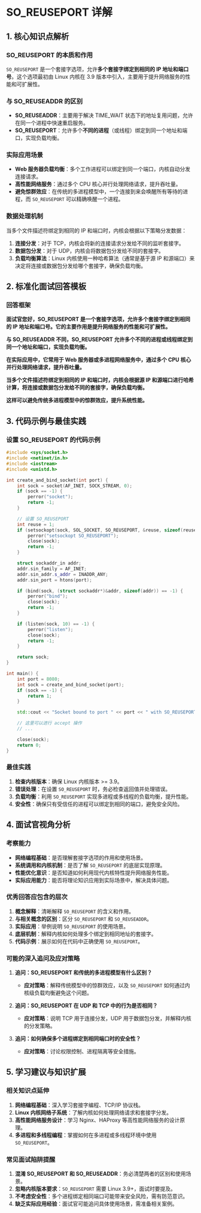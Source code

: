 
# SO_REUSEPORT 详解
## 1. 核心知识点解析
### SO_REUSEPORT 的本质和作用
`SO_REUSEPORT` 是一个套接字选项，允许**多个套接字绑定到相同的 IP 地址和端口号**。这个选项最初由 Linux 内核在 3.9 版本中引入，主要用于提升网络服务的性能和可扩展性。

### 与 SO_REUSEADDR 的区别

- **SO_REUSEADDR**：主要用于解决 TIME_WAIT 状态下的地址复用问题，允许在同一个进程中快速重启服务。
- **SO_REUSEPORT**：允许多个**不同的进程**（或线程）绑定到同一个地址和端口，实现负载均衡。

### 实际应用场景

- **Web 服务器负载均衡**：多个工作进程可以绑定到同一个端口，内核自动分发连接请求。
- **高性能网络服务**：通过多个 CPU 核心并行处理网络请求，提升吞吐量。
- **避免惊群效应**：在传统的多进程模型中，一个连接到来会唤醒所有等待的进程，而 `SO_REUSEPORT` 可以精确唤醒一个进程。

### 数据处理机制

当多个文件描述符绑定到相同的 IP 和端口时，内核会根据以下策略分发数据：

1. **连接分发**：对于 TCP，内核会将新的连接请求分发给不同的监听套接字。
2. **数据包分发**：对于 UDP，内核会将数据包分发给不同的套接字。
3. **负载均衡算法**：Linux 内核使用一种哈希算法（通常是基于源 IP 和源端口）来决定将连接或数据包分发给哪个套接字，确保负载均衡。

## 2. 标准化面试回答模板

### 回答框架

**面试官您好，SO_REUSEPORT 是一个套接字选项，允许多个套接字绑定到相同的 IP 地址和端口号。它的主要作用是提升网络服务的性能和可扩展性。**

**与 SO_REUSEADDR 不同，SO_REUSEPORT 允许多个不同的进程或线程绑定到同一个地址和端口，实现负载均衡。**

**在实际应用中，它常用于 Web 服务器或多进程网络服务中，通过多个 CPU 核心并行处理网络请求，提升吞吐量。**

**当多个文件描述符绑定到相同的 IP 和端口时，内核会根据源 IP 和源端口进行哈希计算，将连接或数据包分发给不同的套接字，确保负载均衡。**

**这样可以避免传统多进程模型中的惊群效应，提升系统性能。**

## 3. 代码示例与最佳实践

### 设置 SO_REUSEPORT 的代码示例

```cpp
#include <sys/socket.h>
#include <netinet/in.h>
#include <iostream>
#include <unistd.h>

int create_and_bind_socket(int port) {
    int sock = socket(AF_INET, SOCK_STREAM, 0);
    if (sock == -1) {
        perror("socket");
        return -1;
    }

    // 设置 SO_REUSEPORT
    int reuse = 1;
    if (setsockopt(sock, SOL_SOCKET, SO_REUSEPORT, &reuse, sizeof(reuse)) == -1) {
        perror("setsockopt SO_REUSEPORT");
        close(sock);
        return -1;
    }

    struct sockaddr_in addr;
    addr.sin_family = AF_INET;
    addr.sin_addr.s_addr = INADDR_ANY;
    addr.sin_port = htons(port);

    if (bind(sock, (struct sockaddr*)&addr, sizeof(addr)) == -1) {
        perror("bind");
        close(sock);
        return -1;
    }

    if (listen(sock, 10) == -1) {
        perror("listen");
        close(sock);
        return -1;
    }

    return sock;
}

int main() {
    int port = 8080;
    int sock = create_and_bind_socket(port);
    if (sock == -1) {
        return 1;
    }

    std::cout << "Socket bound to port " << port << " with SO_REUSEPORT\n";

    // 这里可以进行 accept 操作
    // ...

    close(sock);
    return 0;
}
```

### 最佳实践

1. **检查内核版本**：确保 Linux 内核版本 >= 3.9。
2. **错误处理**：在设置 `SO_REUSEPORT` 时，务必检查返回值并处理错误。
3. **负载均衡**：利用 `SO_REUSEPORT` 实现多进程或多线程的负载均衡，提升性能。
4. **安全性**：确保只有受信任的进程可以绑定到相同的端口，避免安全风险。

## 4. 面试官视角分析

### 考察能力

- **网络编程基础**：是否理解套接字选项的作用和使用场景。
- **系统调用和内核机制**：是否了解 `SO_REUSEPORT` 的底层实现原理。
- **性能优化意识**：是否知道如何利用现代内核特性提升网络服务性能。
- **实际应用能力**：能否将理论知识应用到实际场景中，解决具体问题。

### 优秀回答应包含的层次

1. **概念解释**：清晰解释 `SO_REUSEPORT` 的含义和作用。
2. **与相关概念的区别**：区分 `SO_REUSEPORT` 和 `SO_REUSEADDR`。
3. **实际应用**：举例说明 `SO_REUSEPORT` 的使用场景。
4. **底层机制**：解释内核如何处理多个绑定到相同地址的套接字。
5. **代码示例**：展示如何在代码中正确使用 `SO_REUSEPORT`。

### 可能的深入追问及应对策略

1. **追问：SO_REUSEPORT 和传统的多进程模型有什么区别？**
   - **应对策略**：解释传统模型中的惊群效应，以及 `SO_REUSEPORT` 如何通过内核级负载均衡避免这个问题。

2. **追问：SO_REUSEPORT 在 UDP 和 TCP 中的行为是否相同？**
   - **应对策略**：说明 TCP 用于连接分发，UDP 用于数据包分发，并解释内核的分发策略。

3. **追问：如何确保多个进程绑定到相同端口时的安全性？**
   - **应对策略**：讨论权限控制、进程隔离等安全措施。

## 5. 学习建议与知识扩展

### 相关知识点延伸

1. **网络编程基础**：深入学习套接字编程、TCP/IP 协议栈。
2. **Linux 内核网络子系统**：了解内核如何处理网络请求和套接字分发。
3. **高性能网络服务设计**：学习 Nginx、HAProxy 等高性能网络服务的设计原理。
4. **多进程和多线程编程**：掌握如何在多进程或多线程环境中使用 `SO_REUSEPORT`。

### 常见面试陷阱提醒

1. **混淆 SO_REUSEPORT 和 SO_REUSEADDR**：务必清楚两者的区别和使用场景。
2. **忽略内核版本要求**：`SO_REUSEPORT` 需要 Linux 3.9+，面试时要提及。
3. **不考虑安全性**：多个进程绑定相同端口可能带来安全风险，需有防范意识。
4. **缺乏实际应用经验**：面试官可能追问具体使用场景，需准备相关案例。
